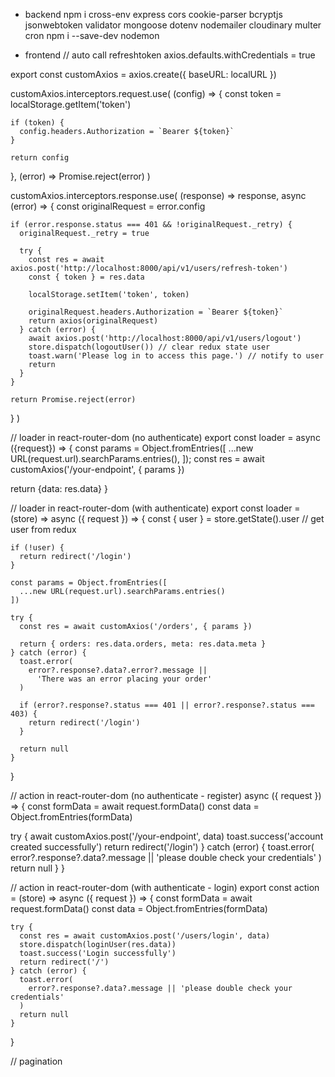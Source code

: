 - backend
  npm i cross-env express cors cookie-parser bcryptjs jsonwebtoken validator mongoose dotenv nodemailer cloudinary multer cron
  npm i --save-dev nodemon

- frontend
  // auto call refreshtoken
  axios.defaults.withCredentials = true

export const customAxios = axios.create({
baseURL: localURL
})

customAxios.interceptors.request.use(
(config) => {
const token = localStorage.getItem('token')

    if (token) {
      config.headers.Authorization = `Bearer ${token}`
    }

    return config

},
(error) => Promise.reject(error)
)

customAxios.interceptors.response.use(
(response) => response,
async (error) => {
const originalRequest = error.config

    if (error.response.status === 401 && !originalRequest._retry) {
      originalRequest._retry = true

      try {
        const res = await axios.post('http://localhost:8000/api/v1/users/refresh-token')
        const { token } = res.data

        localStorage.setItem('token', token)

        originalRequest.headers.Authorization = `Bearer ${token}`
        return axios(originalRequest)
      } catch (error) {
        await axios.post('http://localhost:8000/api/v1/users/logout')
        store.dispatch(logoutUser()) // clear redux state user
        toast.warn('Please log in to access this page.') // notify to user
        return
      }
    }

    return Promise.reject(error)

}
)

// loader in react-router-dom (no authenticate)
export const loader = async ({request}) => {
const params = Object.fromEntries([
...new URL(request.url).searchParams.entries(),
]);
const res = await customAxios('/your-endpoint', { params })

return {data: res.data}
}

// loader in react-router-dom (with authenticate)
export const loader =
(store) =>
async ({ request }) => {
const { user } = store.getState().user // get user from redux

    if (!user) {
      return redirect('/login')
    }

    const params = Object.fromEntries([
      ...new URL(request.url).searchParams.entries()
    ])

    try {
      const res = await customAxios('/orders', { params })

      return { orders: res.data.orders, meta: res.data.meta }
    } catch (error) {
      toast.error(
        error?.response?.data?.error?.message ||
          'There was an error placing your order'
      )

      if (error?.response?.status === 401 || error?.response?.status === 403) {
        return redirect('/login')
      }

      return null
    }

}

// action in react-router-dom (no authenticate - register)
async ({ request }) => {
const formData = await request.formData()
const data = Object.fromEntries(formData)

try {
await customAxios.post('/your-endpoint', data)
toast.success('account created successfully')
return redirect('/login')
} catch (error) {
toast.error(
error?.response?.data?.message || 'please double check your credentials'
)
return null
}
}

// action in react-router-dom (with authenticate - login)
export const action =
(store) =>
async ({ request }) => {
const formData = await request.formData()
const data = Object.fromEntries(formData)

    try {
      const res = await customAxios.post('/users/login', data)
      store.dispatch(loginUser(res.data))
      toast.success('Login successfully')
      return redirect('/')
    } catch (error) {
      toast.error(
        error?.response?.data?.message || 'please double check your credentials'
      )
      return null
    }

}

// pagination
